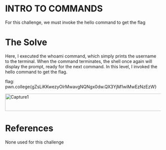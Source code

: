 # INTRO TO COMMANDS
For this challenge, we must invoke the hello command to get the flag

# The Solve
Here, I executed the whoami command, which simply prints the username to the terminal. When the command terminates, the shell once again will display the prompt, ready for the next command. In this level, I invoked the hello command to get the flag.

flag: pwn.college{gZsLiKKwezyOlrMwavgNQNgx0dw.QX3YjM1wiMwEzNzEzW}

<img width="550" height="56" alt="Capture1" src="https://github.com/user-attachments/assets/6ba80cfa-df52-46b3-911a-a84b308307f6" />

# References 
None used for this challenge
